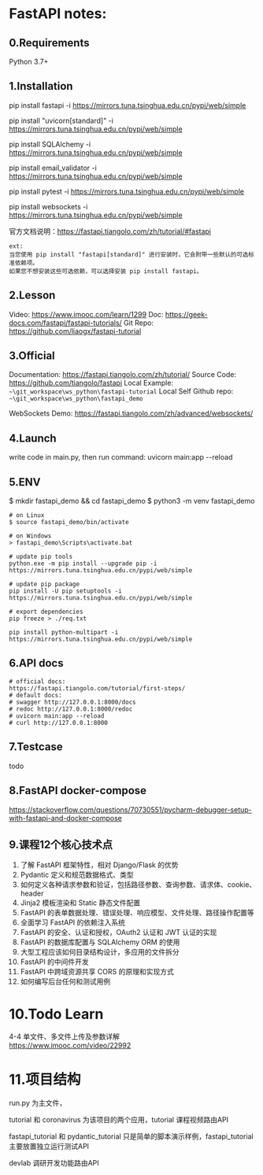 # FastAPI notes:

## 0.Requirements
Python 3.7+

## 1.Installation

pip install fastapi -i https://mirrors.tuna.tsinghua.edu.cn/pypi/web/simple

pip install "uvicorn[standard]" -i https://mirrors.tuna.tsinghua.edu.cn/pypi/web/simple

pip install SQLAlchemy -i https://mirrors.tuna.tsinghua.edu.cn/pypi/web/simple

pip install email_validator -i https://mirrors.tuna.tsinghua.edu.cn/pypi/web/simple

pip install pytest -i https://mirrors.tuna.tsinghua.edu.cn/pypi/web/simple

pip install websockets -i https://mirrors.tuna.tsinghua.edu.cn/pypi/web/simple

官方文档说明：https://fastapi.tiangolo.com/zh/tutorial/#fastapi

```
ext:
当您使用 pip install "fastapi[standard]" 进行安装时，它会附带一些默认的可选标准依赖项。
如果您不想安装这些可选依赖，可以选择安装 pip install fastapi。
```

## 2.Lesson
Video: https://www.imooc.com/learn/1299
Doc: https://geek-docs.com/fastapi/fastapi-tutorials/
Git Repo: https://github.com/liaogx/fastapi-tutorial

## 3.Official
Documentation: https://fastapi.tiangolo.com/zh/tutorial/
Source Code: https://github.com/tiangolo/fastapi
Local Example: `~\git_workspace\ws_python\fastapi-tutorial`
Local Self Github repo: `~\git_workspace\ws_python\fastapi_demo`

WebSockets Demo:
https://fastapi.tiangolo.com/zh/advanced/websockets/

## 4.Launch
write code in main.py, then run command: uvicorn main:app --reload

## 5.ENV
$ mkdir fastapi_demo && cd fastapi_demo
$ python3 -m venv fastapi_demo

```
# on Linux
$ source fastapi_demo/bin/activate

# on Windows
> fastapi_demo\Scripts\activate.bat

# update pip tools
python.exe -m pip install --upgrade pip -i https://mirrors.tuna.tsinghua.edu.cn/pypi/web/simple

# update pip package
pip install -U pip setuptools -i https://mirrors.tuna.tsinghua.edu.cn/pypi/web/simple

# export dependencies
pip freeze > ./req.txt
```

`pip install python-multipart -i https://mirrors.tuna.tsinghua.edu.cn/pypi/web/simple`

## 6.API docs

```
# official docs:
https://fastapi.tiangolo.com/tutorial/first-steps/
# default docs:
# swagger http://127.0.0.1:8000/docs
# redoc http://127.0.0.1:8000/redoc
# uvicorn main:app --reload
# curl http://127.0.0.1:8000
```

## 7.Testcase
todo

## 8.FastAPI docker-compose 

https://stackoverflow.com/questions/70730551/pycharm-debugger-setup-with-fastapi-and-docker-compose

## 9.课程12个核心技术点

1. 了解 FastAPI 框架特性，相对 Django/Flask 的优势
2. Pydantic 定义和规范数据格式、类型
3. 如何定义各种请求参数和验证，包括路径参数、查询参数、请求体、cookie、header
4. Jinja2 模板渲染和 Static 静态文件配置
5. FastAPI 的表单数据处理、错误处理、响应模型、文件处理、路径操作配置等
6. 全面学习 FastAPI 的依赖注入系统
7. FastAPI 的安全、认证和授权，OAuth2 认证和 JWT 认证的实现
8. FastAPI 的数据库配置与 SQLAlchemy ORM 的使用
9. 大型工程应该如何目录结构设计，多应用的文件拆分
10. FastAPI 的中间件开发
11. FastAPI 中跨域资源共享 CORS 的原理和实现方式
12. 如何编写后台任何和测试用例

# 10.Todo Learn
4-4 单文件、多文件上传及参数详解  
https://www.imooc.com/video/22992

# 11.项目结构

run.py 为主文件，

tutorial 和 coronavirus 为该项目的两个应用，tutorial 课程视频路由API

fastapi_tutorial 和 pydantic_tutorial 只是简单的脚本演示样例，fastapi_tutorial主要放置独立运行测试API

devlab  调研开发功能路由API




